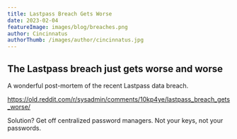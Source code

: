 ```yaml
---
title: Lastpass Breach Gets Worse
date: 2023-02-04
featureImage: images/blog/breaches.png
author: Cincinnatus
authorThumb: /images/author/cincinnatus.jpg
---
```


## The Lastpass breach just gets worse and worse

A wonderful post-mortem of the recent Lastpass data breach.

https://old.reddit.com/r/sysadmin/comments/10kp4ye/lastpass_breach_gets_worse/

Solution? Get off centralized password managers. Not your keys, not your passwords.